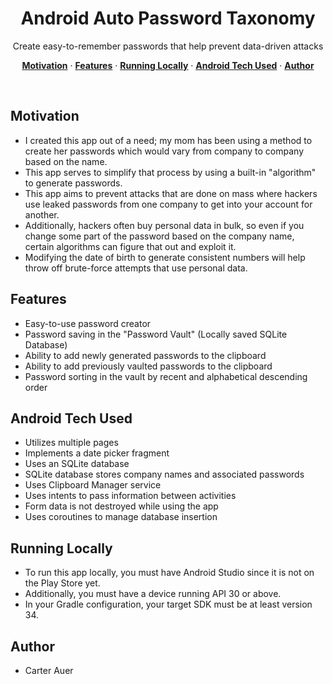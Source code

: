 <a>
  <h1 align="center">Android Auto Password Taxonomy</h1>
</a>

<p align="center">
  Create easy-to-remember passwords that help prevent data-driven attacks
</p>

<p align="center">
  <a href="#motivation"><strong>Motivation</strong></a> ·
  <a href="#features"><strong>Features</strong></a> ·
  <a href="#running-locally"><strong>Running Locally</strong></a> ·
  <a href="#android-tech-used"><strong>Android Tech Used</strong></a> ·
  <a href="#author"><strong>Author</strong></a>
</p>
<br/>

## Motivation
- I created this app out of a need; my mom has been using a method to create her passwords which would vary from company to company based on the name. 
- This app serves to simplify that process by using a built-in "algorithm" to generate passwords.
- This app aims to prevent attacks that are done on mass where hackers use leaked passwords from one company to get into your account for another.
- Additionally, hackers often buy personal data in bulk, so even if you change some part of the password based on the company name, certain algorithms can figure that out and exploit it.
- Modifying the date of birth to generate consistent numbers will help throw off brute-force attempts that use personal data.


## Features
- Easy-to-use password creator
- Password saving in the "Password Vault" (Locally saved SQLite Database)
- Ability to add newly generated passwords to the clipboard
- Ability to add previously vaulted passwords to the clipboard
- Password sorting in the vault by recent and alphabetical descending order


## Android Tech Used

- Utilizes multiple pages
- Implements a date picker fragment
- Uses an SQLite database
- SQLite database stores company names and associated passwords
- Uses Clipboard Manager service
- Uses intents to pass information between activities
- Form data is not destroyed while using the app
- Uses coroutines to manage database insertion

## Running Locally

- To run this app locally, you must have Android Studio since it is not on the Play Store yet.
- Additionally, you must have a device running API 30 or above.
- In your Gradle configuration, your target SDK must be at least version 34.


## Author
- Carter Auer

